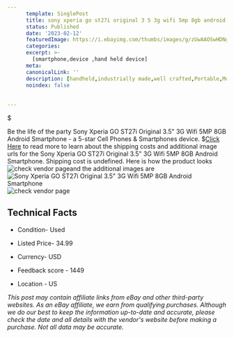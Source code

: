 ```yaml
---
      template: SinglePost
      title: sony xperia go st27i original 3 5 3g wifi 5mp 8gb android smartphone
      status: Published
      date: '2023-02-12'
      featuredImage: https://i.ebayimg.com/thumbs/images/g/zUwAAOSwHDNgHPgW/s-l225.jpg
      categories: 
      excerpt: >-
        [smartphone,device ,hand held device]
      meta:
      canonicalLink: ''
      description: [handheld,industrially made,well crafted,Portable,Mobile,Compact,Convenient,Lightweight,Maneuverable,Man-portable,Miniature,Carriable,Hand-held,Light,Holdable,Transportable,Mobile device,Pocket-sized,On-the-go,Wireless,Cordless,Compact size,Convenient size, smartphone,device ,hand held device]
      noindex: false
      
        
---
```

$

Be the life of the party Sony Xperia GO ST27i Original 3.5" 3G Wifi 5MP 8GB Android Smartphone - a 5-star Cell Phones & Smartphones device.
$[Click Here](https://www.ebay.com/itm/293994216982?hash=item44736bbe16%3Ag%3AzUwAAOSwHDNgHPgW&mkevt=1&mkcid=1&mkrid=711-53200-19255-0&campid=%253CePNCampaignId%253E&customid=%253CreferenceId%253E&toolid=10049) to read more to learn about the shipping costs and additional image urls for the Sony Xperia GO ST27i Original 3.5" 3G Wifi 5MP 8GB Android Smartphone. Shipping cost is undefined. Here is how the product looks ![check vendor page](https://i.ebayimg.com/thumbs/images/g/zUwAAOSwHDNgHPgW/s-l225.jpg)and the additional images are![Sony Xperia GO ST27i Original 3.5" 3G Wifi 5MP 8GB Android Smartphone](https://i.ebayimg.com/images/g/zUwAAOSwHDNgHPgW/s-l1600.jpg)![check vendor page](https://origin-galleryplus.ebayimg.com/ws/web/293994216982_2_0_1/225x225.jpg)



 ## Technical Facts 



     
      

 - Condition- Used 


      

 - Listed Price- 34.99 


      

 - Currency- USD 


      

 - Feedback score - 1449 


      

 - Location - US 


      
      

 *_This post may contain affiliate links from eBay and other third-party websites. As an eBay affiliate, we earn from qualifying purchases. Although we do our best to keep the information up-to-date and accurate, please check the date and all details with the vendor's website before making a purchase. Not all data may be accurate._*






